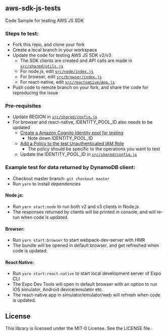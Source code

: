 ## aws-sdk-js-tests

Code Sample for testing AWS JS SDK

### Steps to test:

- Fork this repo, and clone your fork
- Create a local branch in your workspace
- Update the code for testing AWS JS SDK v2/v3
  - The SDK clients are created and API calls are made in [`src/shared/utils.js`](./src/shared/utils.js)
  - For node.js, edit [`src/node/index.js`](./src/node/index.js)
  - For browser, edit [`src/browser/index.js`](./src/browser/index.js)
  - For react-native, edit [`src/reactnative/App.js`](./src/reactnative/App.js)
- Push code to remote branch on your fork, and share the code for reproducing the issue

### Pre-requisites

- Update REGION in [`src/shared/config.js`](./src/shared/config.js)
- For browser and react-native, IDENTITY_POOL_ID also needs to be updated
  - [Create a Amazon Cognito Identity pool for testing](https://docs.aws.amazon.com/sdk-for-javascript/v2/developer-guide/getting-started-browser.html#getting-started-browser-create-identity-pool)
    - Note down IDENTITY_POOL_ID
  - [Add a Policy to the test Unauthenticated IAM Role](https://docs.aws.amazon.com/sdk-for-javascript/v2/developer-guide/getting-started-browser.html#getting-started-browser-iam-role)
    - The policy should be specific to the operations you want to test
  - Update the IDENTITY_POOL_ID in [`src/shared/config.js`](./src/shared/config.js)

### Example test for data returned by DynamoDB client:

- Checkout master branch: `git checkout master`
- Run `yarn` to install dependencies

#### Node.js:

- Run `yarn start:node` to run both v2 and v3 clients in Node.js
- The responses returned by clients will be printed in console, and will re-run when code is updated.

#### Browser:

- Run `yarn start:browser` to start webpack-dev-server with HMR
- The bundle will be opened in default browser, and get refreshed when code is updated.

#### React Native:

- Run `yarn start:react-native` to start local development server of Expo CLI
- The Expo Dev Tools will open in default browser with an option to run iOS simulator, Android device/emulator etc.
- The react-native app in simulator/emulator/web will refresh when code is updated.

## License

This library is licensed under the MIT-0 License. See the LICENSE file.

